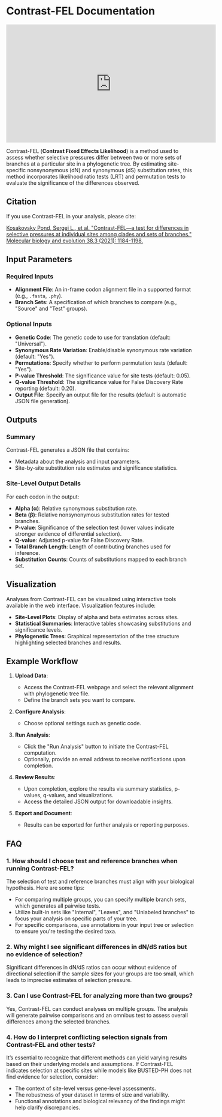 # Contrast-FEL Documentation

<iframe width="560" height="315" src="https://www.youtube.com/embed/UROQ6w9j0DU?si=ABsf8WhiYKO9ZetN" title="YouTube video player" frameborder="0" allow="accelerometer; autoplay; clipboard-write; encrypted-media; gyroscope; picture-in-picture; web-share" referrerpolicy="strict-origin-when-cross-origin" allowfullscreen></iframe>

Contrast-FEL (**Contrast Fixed Effects Likelihood**) is a method used to assess whether selective pressures differ between two or more sets of branches at a particular site in a phylogenetic tree. By estimating site-specific nonsynonymous (dN) and synonymous (dS) substitution rates, this method incorporates likelihood ratio tests (LRT) and permutation tests to evaluate the significance of the differences observed.

## Citation

If you use Contrast-FEL in your analysis, please cite:

[Kosakovsky Pond, Sergei L., et al. "Contrast-FEL—a test for differences in selective pressures at individual sites among clades and sets of branches." Molecular biology and evolution 38.3 (2021): 1184-1198.](https://doi.org/10.1093/molbev/msaa263)

## Input Parameters

### Required Inputs

- **Alignment File**: An in-frame codon alignment file in a supported format (e.g., `.fasta`, `.phy`).
- **Branch Sets**: A specification of which branches to compare (e.g., "Source" and "Test" groups).

### Optional Inputs

- **Genetic Code**: The genetic code to use for translation (default: "Universal").
- **Synonymous Rate Variation**: Enable/disable synonymous rate variation (default: "Yes").
- **Permutations**: Specify whether to perform permutation tests (default: "Yes").
- **P-value Threshold**: The significance value for site tests (default: 0.05).
- **Q-value Threshold**: The significance value for False Discovery Rate reporting (default: 0.20).
- **Output File**: Specify an output file for the results (default is automatic JSON file generation).

## Outputs

### Summary

Contrast-FEL generates a JSON file that contains:

- Metadata about the analysis and input parameters.
- Site-by-site substitution rate estimates and significance statistics.

### Site-Level Output Details

For each codon in the output:

- **Alpha (α)**: Relative synonymous substitution rate.
- **Beta (β)**: Relative nonsynonymous substitution rates for tested branches.
- **P-value**: Significance of the selection test (lower values indicate stronger evidence of differential selection).
- **Q-value**: Adjusted p-value for False Discovery Rate.
- **Total Branch Length**: Length of contributing branches used for inference.
- **Substitution Counts**: Counts of substitutions mapped to each branch set.

## Visualization

Analyses from Contrast-FEL can be visualized using interactive tools available in the web interface. Visualization features include:

- **Site-Level Plots**: Display of alpha and beta estimates across sites.
- **Statistical Summaries**: Interactive tables showcasing substitutions and significance levels.
- **Phylogenetic Trees**: Graphical representation of the tree structure highlighting selected branches and results.

## Example Workflow

1. **Upload Data**:

   - Access the Contrast-FEL webpage and select the relevant alignment with phylogenetic tree file.
   - Define the branch sets you want to compare.

2. **Configure Analysis**:

   - Choose optional settings such as genetic code.

3. **Run Analysis**:

   - Click the "Run Analysis" button to initiate the Contrast-FEL computation.
   - Optionally, provide an email address to receive notifications upon completion.

4. **Review Results**:

   - Upon completion, explore the results via summary statistics, p-values, q-values, and visualizations.
   - Access the detailed JSON output for downloadable insights.

5. **Export and Document**:
   - Results can be exported for further analysis or reporting purposes.

## FAQ

### 1. How should I choose test and reference branches when running Contrast-FEL?

The selection of test and reference branches must align with your biological hypothesis. Here are some tips:

- For comparing multiple groups, you can specify multiple branch sets, which generates all pairwise tests.
- Utilize built-in sets like "Internal", "Leaves", and "Unlabeled branches" to focus your analysis on specific parts of your tree.
- For specific comparisons, use annotations in your input tree or selection to ensure you're testing the desired taxa.

### 2. Why might I see significant differences in dN/dS ratios but no evidence of selection?

Significant differences in dN/dS ratios can occur without evidence of
directional selection if the sample sizes for your groups are too small, which
leads to imprecise estimates of selection pressure.

### 3. Can I use Contrast-FEL for analyzing more than two groups?

Yes, Contrast-FEL can conduct analyses on multiple groups. The analysis will
generate pairwise comparisons and an omnibus test to assess overall differences
among the selected branches.

### 4. How do I interpret conflicting selection signals from Contrast-FEL and other tests?

It’s essential to recognize that different methods can yield varying results
based on their underlying models and assumptions. If Contrast-FEL indicates
selection at specific sites while models like BUSTED-PH does not find evidence for
selection, consider:

- The context of site-level versus gene-level assessments.
- The robustness of your dataset in terms of size and variability.
- Functional annotations and biological relevancy of the findings might help clarify discrepancies.
